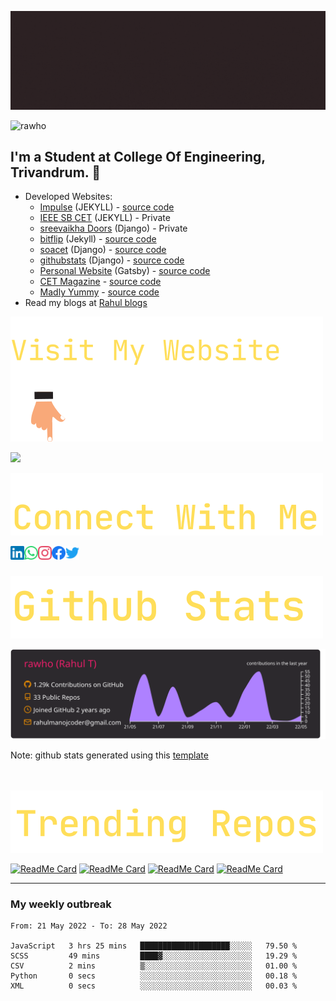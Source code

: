 

![rahul t](assets/banner.gif)

<p align="left"> <img src="https://komarev.com/ghpvc/?username=rawho&label=Views&color=blue&style=plastic" alt="rawho" /> </p>




## I'm a Student at College Of Engineering, Trivandrum. 💪 

-  Developed Websites: 
    - [Impulse](https://impulsecet.in) (JEKYLL) - [source code](https://github.com/impulsecet/impulsecet.github.io)
    - [IEEE SB CET](http://ieee.cet.ac.in) (JEKYLL) - Private
    - [sreevaikha Doors](https://www.sreevaikhadoors.com) (Django) - Private
    - [bitflip](https://bit-flip.tech) (Jekyll) - [source code](https://github.com/rawho/rawho.github.io)
    - [soacet](https://soacet.in) (Django) - [source code](https://github.com/rawho/soa-cet)
    - [githubstats](https://github-developer-stats.herokuapp.com/) (Django) - [source code](https://github.com/rawho/githubstats)
    - [Personal Website](https://rahult.in) (Gatsby) - [source code](https://github.com/rawho/rawho.github.io)
    - [CET Magazine](https://cetmagazine.ml) - [source code](https://github.com/rawho/CET-Magazine-website)
    - [Madly Yummy](https://rahult.in/madly_yummy) - [source code](https://github.com/rawho/madly_yummy)
- Read my blogs at [Rahul blogs](https://rahult.in/blogs)


![website-follow](assets/VisitMyWebsite.svg)

<a href="https://rahult.in/"><img height="35px" src="https://img.shields.io/badge/My%20Website:%20rahult.in-8E2DE2?style=for-the-badge&logo=google%20chrome&logoColor=white"/></a>


![social-links-title](assets/Connect%20With%20Me.svg)

<a href="https://linkedin.com/in/rahulmanojt">
  <img align="left" alt="Rahul's Linkdein" width="22px" src="assets/linkedin.svg" />
</a>

<a href="https://wa.me/+919747406685">
  <img align="left" alt="Rahul's Whatsapp" width="22px" src="assets/whatsapp.svg" />
</a>

<a href="https://instagram.com/_rawho">
  <img align="left" alt="Rahul's Instagram" width="22px" src="assets/instagram.svg" />
</a>

<a href="https://www.facebook.com/rahulmanojt/">
  <img align="left" alt="Rahul's Facebook" width="22px" src="assets/facebook.svg" />
</a>

<a href="https://www.twitter.com/rahulmanojt/">
  <img align="left" alt="Rahul's twitter" width="22px" src="assets/twitter.svg" />
</a>
<br><br>

![github-stats](assets/Github%20Stats.svg)

![](https://raw.githubusercontent.com/rawho/rawho/master/profile-summary-card-output/monokai/0-profile-details.svg)

Note: github stats generated using this [template](https://github.com/vn7n24fzkq/github-profile-summary-cards)


<br><br>
<img src="assets/TrendingRepos.svg">

[![ReadMe Card](https://github-readme-stats.vercel.app/api/pin/?username=rawho&repo=assBOT&theme=tokyonight)](https://github.com/rawho/assBOT)
[![ReadMe Card](https://github-readme-stats.vercel.app/api/pin/?username=rawho&repo=flipkart-scraper&theme=dark)](https://github.com/rawho/flipkart-scraper)
[![ReadMe Card](https://github-readme-stats.vercel.app/api/pin/?username=rawho&repo=portfolio-jekyll&theme=dark)](https://github.com/rawho/portfolio-jekyll)
[![ReadMe Card](https://github-readme-stats.vercel.app/api/pin/?username=rawho&repo=rawho.github.io&theme=tokyonight)](https://github.com/rawho/rawho.github.io) 

------------
### My weekly outbreak
<!--START_SECTION:waka-->

```text
From: 21 May 2022 - To: 28 May 2022

JavaScript   3 hrs 25 mins   ████████████████████░░░░░   79.50 %
SCSS         49 mins         ████▓░░░░░░░░░░░░░░░░░░░░   19.29 %
CSV          2 mins          ▒░░░░░░░░░░░░░░░░░░░░░░░░   01.00 %
Python       0 secs          ░░░░░░░░░░░░░░░░░░░░░░░░░   00.18 %
XML          0 secs          ░░░░░░░░░░░░░░░░░░░░░░░░░   00.03 %
```

<!--END_SECTION:waka-->
